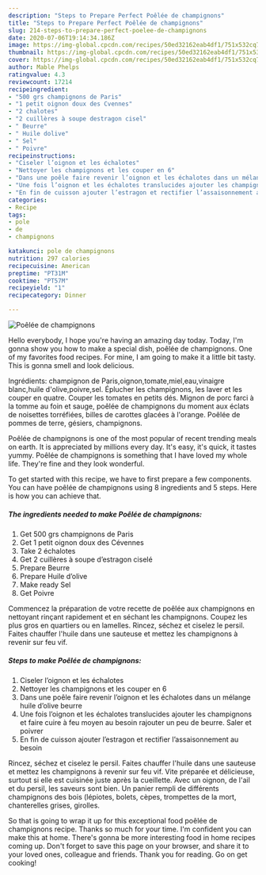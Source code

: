 ```yaml
---
description: "Steps to Prepare Perfect Poêlée de champignons"
title: "Steps to Prepare Perfect Poêlée de champignons"
slug: 214-steps-to-prepare-perfect-poelee-de-champignons
date: 2020-07-06T19:14:34.186Z
image: https://img-global.cpcdn.com/recipes/50ed32162eab4df1/751x532cq70/poelee-de-champignons-photo-principale-de-la-recette.jpg
thumbnail: https://img-global.cpcdn.com/recipes/50ed32162eab4df1/751x532cq70/poelee-de-champignons-photo-principale-de-la-recette.jpg
cover: https://img-global.cpcdn.com/recipes/50ed32162eab4df1/751x532cq70/poelee-de-champignons-photo-principale-de-la-recette.jpg
author: Mable Phelps
ratingvalue: 4.3
reviewcount: 17214
recipeingredient:
- "500 grs champignons de Paris"
- "1 petit oignon doux des Cvennes"
- "2 chalotes"
- "2 cuillères à soupe destragon cisel"
- " Beurre"
- " Huile dolive"
- " Sel"
- " Poivre"
recipeinstructions:
- "Ciseler l’oignon et les échalotes"
- "Nettoyer les champignons et les couper en 6"
- "Dans une poêle faire revenir l’oignon et les échalotes dans un mélange huile d’olive beurre"
- "Une fois l’oignon et les échalotes translucides ajouter les champignons et faire cuire à feu moyen au besoin rajouter un peu de beurre. Saler et poivrer"
- "En fin de cuisson ajouter l’estragon et rectifier l’assaisonnement au besoin"
categories:
- Recipe
tags:
- pole
- de
- champignons

katakunci: pole de champignons 
nutrition: 297 calories
recipecuisine: American
preptime: "PT31M"
cooktime: "PT57M"
recipeyield: "1"
recipecategory: Dinner

---
```



![Poêlée de champignons](https://img-global.cpcdn.com/recipes/50ed32162eab4df1/751x532cq70/poelee-de-champignons-photo-principale-de-la-recette.jpg)

Hello everybody, I hope you're having an amazing day today. Today, I'm gonna show you how to make a special dish, poêlée de champignons. One of my favorites food recipes. For mine, I am going to make it a little bit tasty. This is gonna smell and look delicious.

Ingrédients: champignon de Paris,oignon,tomate,miel,eau,vinaigre blanc,huile d&#39;olive,poivre,sel. Éplucher les champignons, les laver et les couper en quatre. Couper les tomates en petits dés. Mignon de porc farci à la tomme au foin et sauge, poêlée de champignons du moment aux éclats de noisettes torréfiées, billes de carottes glacées à l&#39;orange. Poêlée de pommes de terre, gésiers, champignons.

Poêlée de champignons is one of the most popular of recent trending meals on earth. It is appreciated by millions every day. It's easy, it's quick, it tastes yummy. Poêlée de champignons is something that I have loved my whole life. They're fine and they look wonderful.


To get started with this recipe, we have to first prepare a few components. You can have poêlée de champignons using 8 ingredients and 5 steps. Here is how you can achieve that.

<!--inarticleads1-->

##### The ingredients needed to make Poêlée de champignons:

1. Get 500 grs champignons de Paris
1. Get 1 petit oignon doux des Cévennes
1. Take 2 échalotes
1. Get 2 cuillères à soupe d’estragon ciselé
1. Prepare  Beurre
1. Prepare  Huile d’olive
1. Make ready  Sel
1. Get  Poivre


Commencez la préparation de votre recette de poêlée aux champignons en nettoyant rinçant rapidement et en séchant les champignons. Coupez les plus gros en quartiers ou en lamelles. Rincez, séchez et ciselez le persil. Faites chauffer l&#39;huile dans une sauteuse et mettez les champignons à revenir sur feu vif. 

<!--inarticleads2-->

##### Steps to make Poêlée de champignons:

1. Ciseler l’oignon et les échalotes
1. Nettoyer les champignons et les couper en 6
1. Dans une poêle faire revenir l’oignon et les échalotes dans un mélange huile d’olive beurre
1. Une fois l’oignon et les échalotes translucides ajouter les champignons et faire cuire à feu moyen au besoin rajouter un peu de beurre. Saler et poivrer
1. En fin de cuisson ajouter l’estragon et rectifier l’assaisonnement au besoin


Rincez, séchez et ciselez le persil. Faites chauffer l&#39;huile dans une sauteuse et mettez les champignons à revenir sur feu vif. Vite préparée et délicieuse, surtout si elle est cuisinée juste après la cueillette. Avec un oignon, de l&#39;ail et du persil, les saveurs sont bien. Un panier rempli de différents champignons des bois (lépiotes, bolets, cèpes, trompettes de la mort, chanterelles grises, girolles. 

So that is going to wrap it up for this exceptional food poêlée de champignons recipe. Thanks so much for your time. I'm confident you can make this at home. There's gonna be more interesting food in home recipes coming up. Don't forget to save this page on your browser, and share it to your loved ones, colleague and friends. Thank you for reading. Go on get cooking!
